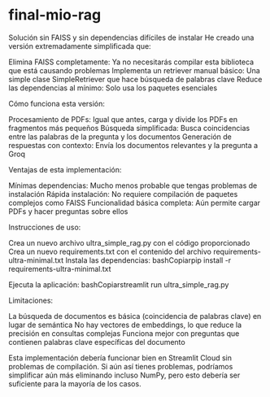 # final-mio-rag

Solución sin FAISS y sin dependencias difíciles de instalar
He creado una versión extremadamente simplificada que:

Elimina FAISS completamente: Ya no necesitarás compilar esta biblioteca que está causando problemas
Implementa un retriever manual básico: Una simple clase SimpleRetriever que hace búsqueda de palabras clave
Reduce las dependencias al mínimo: Solo usa los paquetes esenciales

Cómo funciona esta versión:

Procesamiento de PDFs: Igual que antes, carga y divide los PDFs en fragmentos más pequeños
Búsqueda simplificada: Busca coincidencias entre las palabras de la pregunta y los documentos
Generación de respuestas con contexto: Envía los documentos relevantes y la pregunta a Groq

Ventajas de esta implementación:

Mínimas dependencias: Mucho menos probable que tengas problemas de instalación
Rápida instalación: No requiere compilación de paquetes complejos como FAISS
Funcionalidad básica completa: Aún permite cargar PDFs y hacer preguntas sobre ellos

Instrucciones de uso:

Crea un nuevo archivo ultra_simple_rag.py con el código proporcionado
Crea un nuevo requirements.txt con el contenido del archivo requirements-ultra-minimal.txt
Instala las dependencias:
bashCopiarpip install -r requirements-ultra-minimal.txt

Ejecuta la aplicación:
bashCopiarstreamlit run ultra_simple_rag.py


Limitaciones:

La búsqueda de documentos es básica (coincidencia de palabras clave) en lugar de semántica
No hay vectores de embeddings, lo que reduce la precisión en consultas complejas
Funciona mejor con preguntas que contienen palabras clave específicas del documento

Esta implementación debería funcionar bien en Streamlit Cloud sin problemas de compilación. Si aún así tienes problemas, podríamos simplificar aún más eliminando incluso NumPy, pero esto debería ser suficiente para la mayoría de los casos.
